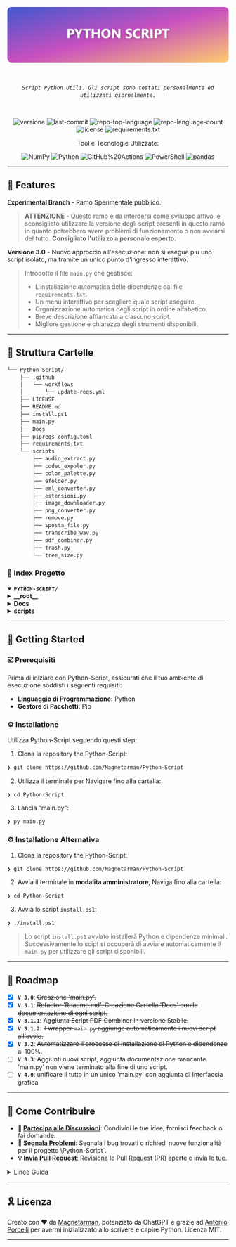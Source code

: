 <p align="center">
	<img src="https://raw.githubusercontent.com/Magnetarman/Python-Script/refs/heads/main/Banner.png" alt="python-script-banner" width="800">
</p>
<br>
<p align="center">
	<em><code>Script Python Utili. Gli script sono testati personalmente ed utilizzati giornalmente.</code></em>
</p>
<br>
<p align="center">
	<img src="https://img.shields.io/badge/version-3.3-red.svg" alt="versione">
	<img src="https://img.shields.io/github/last-commit/Magnetarman/Python-Script?style=flat&logo=git&logoColor=white&color=0080ff" alt="last-commit">
	<img src="https://img.shields.io/github/languages/top/Magnetarman/Python-Script?style=flat&color=0080ff" alt="repo-top-language">
	<img src="https://img.shields.io/github/languages/count/Magnetarman/Python-Script?style=flat&color=0080ff" alt="repo-language-count">
	<img src="https://img.shields.io/github/license/Magnetarman/Python-Script?style=flat&logo=opensourceinitiative&logoColor=white&color=0080ff" alt="license">
  <img src="https://github.com/Magnetarman/Python-Script/actions/workflows/update-reqs.yml/badge.svg" alt="requirements.txt">
</p>
<p align="center">Tool e Tecnologie Utilizzate:</p>
<p align="center">
	<img src="https://img.shields.io/badge/NumPy-013243.svg?style=flat&logo=NumPy&logoColor=white" alt="NumPy">
	<img src="https://img.shields.io/badge/Python-3776AB.svg?style=flat&logo=Python&logoColor=white" alt="Python">
	<img src="https://img.shields.io/badge/GitHub%20Actions-2088FF.svg?style=flat&logo=GitHub-Actions&logoColor=white" alt="GitHub%20Actions">
	<img src="https://img.shields.io/badge/PowerShell-5391FE.svg?style=flat&logo=PowerShell&logoColor=white" alt="PowerShell">
	<img src="https://img.shields.io/badge/pandas-150458.svg?style=flat&logo=pandas&logoColor=white" alt="pandas">
</p>
<hr>

## 👾 Features

**Experimental Branch** - Ramo Sperimentale pubblico.

> **ATTENZIONE** - Questo ramo è da interdersi come sviluppo attivo, è sconsigliato utilizzare la versione degli script presenti in questo ramo in quanto potrebbero avere problemi di funzionamento o non avviarsi del tutto. **Consigliato l'utilizzo a personale esperto.**

**Versione 3.0** - Nuovo approccio all'esecuzione: non si esegue più uno script isolato, ma tramite un unico punto d’ingresso interattivo.

> Introdotto il file `main.py` che gestisce:
>
> - L'installazione automatica delle dipendenze dal file `requirements.txt`.
> - Un menu interattivo per scegliere quale script eseguire.
> - Organizzazione automatica degli script in ordine alfabetico.
> - Breve descrizione affiancata a ciascuno script.
> - Migliore gestione e chiarezza degli strumenti disponibili.

---

## 📁 Struttura Cartelle

```sh
└── Python-Script/
    ├── .github
    │   └── workflows
    │       └── update-reqs.yml
    ├── LICENSE
    ├── README.md
    ├── install.ps1
    ├── main.py
    ├── Docs
    ├── pipreqs-config.toml
    ├── requirements.txt
    └── scripts
        ├── audio_extract.py
        ├── codec_expoler.py
        ├── color_palette.py
        ├── efolder.py
        ├── eml_converter.py
        ├── estensioni.py
        ├── image_downloader.py
        ├── png_converter.py
        ├── remove.py
        ├── sposta_file.py
        ├── transcribe_wav.py
        ├── pdf_combiner.py
        ├── trash.py
        └── tree_size.py
```

### 📂 Index Progetto

<details open>
	<summary><b><code>PYTHON-SCRIPT/</code></b></summary>
	<details>
		<summary><b>__root__</b></summary>
		<blockquote>
			<table>
				<tr>
					<td><b><a href='https://github.com/Magnetarman/Python-Script/blob/master/install.ps1'>install.ps1</a></b></td>
					<td><code>❯ Installa Python 3.10 e lancia lo script generale "main.py"</code></td>
				</tr>
				<tr>
					<td><b><a href='https://github.com/Magnetarman/Python-Script/blob/master/main.py'>main.py</a></b></td>
					<td><code>❯ Script Generale con breve descrizione degli script disponibili</code></td>
				</tr>
				<tr>
					<td><b><a href='https://github.com/Magnetarman/Python-Script/blob/master/requirements.txt'>requirements.txt</a></b></td>
					<td><code>❯ Librerie necessarie al funzionamento degli script</code></td>
				</tr>
			</table>
		</blockquote>
	</details>
	<details>
		<summary><b>Docs</b></summary>
		<blockquote>
			<table>
				<tr>
					<td><b><a href='https://github.com/Magnetarman/Python-Script/blob/main/Docs/audio_extract.md'>audio_extract.py</a></b></td>
					<td><code>❯ Estrazione tracce audio .flac da file .mkv (anche ricorsiva).</code></td>
				</tr>
				<tr>
					<td><b><a href='https://github.com/Magnetarman/Python-Script/blob/main/Docs/codec_explorer.md'>codec_expoler.py</a></b></td>
					<td><code>❯ Analizza i file video identifica codec H264 o H265, ne mostra i dettagli e consente l’esportazione.</code></td>
				</tr>
				<tr>
					<td><b><a href='https://github.com/Magnetarman/Python-Script/blob/main/Docs/color_palette.md'>color_palette.py</a></b></td>
					<td><code>❯ Estrazione e salvataggio dei colori in formato PDF dominanti da un'immagine.</code></td>
				</tr>
				<tr>
					<td><b><a href='https://github.com/Magnetarman/Python-Script/blob/main/Docs/efolder.md'>efolder.py</a></b></td>
					<td><code>❯ Individuazione e rimozione sicura di cartelle vuote in una directory.</code></td>
				</tr>
				<tr>
					<td><b><a href='https://github.com/Magnetarman/Python-Script/blob/main/Docs/eml_converter.md'>eml_converter.py</a></b></td>
					<td><code>❯ Conversione di email .eml in PDF con dettagli del messaggio.</code></td>
				</tr>
				<tr>
					<td><b><a href='https://github.com/Magnetarman/Python-Script/blob/main/Docs/estensioni.md'>estensioni.py</a></b></td>
					<td><code>❯ Analisi e elenco ordinato delle estensioni file in una directory.</code></td>
				</tr>
				<tr>
					<td><b><a href='https://github.com/Magnetarman/Python-Script/blob/main/Docs/image_downloader.md'>image_downloader.py</a></b></td>
					<td><code>❯ Download immagini da una pagina web, inclusi contenuti Base64.</code></td>
				</tr>
				<tr>
					<td><b><a href='https://github.com/Magnetarman/Python-Script/blob/main/Docs/pdf_combiner.md'>pdf_combiner.py</a></b></td>
					<td><code>❯  Genera PDF da immagini Jpeg.</code></td>
				</tr>
				<tr>
					<td><b><a href='https://github.com/Magnetarman/Python-Script/blob/main/Docs/png_converter.md'>png_converter.py</a></b></td>
					<td><code>❯ Conversione ricorsiva di tutte le immagini PNG in JPEG all'interno di una cartella specificata, gestendo la trasparenza e rimuovendo i file PNG originali.</code></td>
				</tr>
				<tr>
					<td><b><a href='https://github.com/Magnetarman/Python-Script/blob/main/Docs/remove.md'>remove.py</a></b></td>
					<td><code>❯ Rimozione file non musicali e pulizia cartelle vuote in una directory.</code></td>
				</tr>
				<tr>
					<td><b><a href='https://github.com/Magnetarman/Python-Script/blob/main/Docs/sposta_file.md'>sposta_file.py</a></b></td>
					<td><code>❯ Spostamento file in directory principale e rimozione cartelle vuote.</code></td>
				</tr>
				<tr>
					<td><b><a href='https://github.com/Magnetarman/Python-Script/blob/main/Docs/transcribe_wav.md'>transcribe_wav.py</a></b></td>
					<td><code>❯ Trascrive automaticamente i file audio .wav in testo utilizzando il modello Whisper, salvando le trascrizioni e saltando quelle già esistenti.</code></td>
				</tr>
				<tr>
					<td><b><a href='https://github.com/Magnetarman/Python-Script/blob/main/Docs/trash.md'>trash.py</a></b></td>
					<td><code>❯ Spostamento file con nomi specifici in una cartella "duplicati".</code></td>
				</tr>
				<tr>
					<td><b><a href='https://github.com/Magnetarman/Python-Script/blob/main/Docs/tree_size.md'>tree_size.py</a></b></td>
					<td><code>❯ Esporta la "fotografia" completa e interattiva di una struttura di cartelle in un file HTML statico.</code></td>
				</tr>
			</table>
		</blockquote>
	</details>
	<details>
		<summary><b>scripts</b></summary>
		<blockquote>
			<table>
				<tr>
					<td><b><a href='https://github.com/Magnetarman/Python-Script/blob/master/scripts/audio_extract.py'>audio_extract.py</a></b></td>
					<td><code>❯ Estrazione tracce audio .flac da file .mkv (anche ricorsiva).</code></td>
				</tr>
				<tr>
					<td><b><a href='https://github.com/Magnetarman/Python-Script/blob/master/scripts/codec_expoler.py'>codec_expoler.py</a></b></td>
					<td><code>❯ Analizza i file video identifica codec H264 o H265, ne mostra i dettagli e consente l’esportazione.</code></td>
				</tr>
				<tr>
					<td><b><a href='https://github.com/Magnetarman/Python-Script/blob/master/scripts/color_palette.py'>color_palette.py</a></b></td>
					<td><code>❯ Estrazione e salvataggio dei colori in formato PDF dominanti da un'immagine.</code></td>
				</tr>
				<tr>
					<td><b><a href='https://github.com/Magnetarman/Python-Script/blob/master/scripts/efolder.py'>efolder.py</a></b></td>
					<td><code>❯ Individuazione e rimozione sicura di cartelle vuote in una directory.</code></td>
				</tr>
				<tr>
					<td><b><a href='https://github.com/Magnetarman/Python-Script/blob/master/scripts/eml_converter.py'>eml_converter.py</a></b></td>
					<td><code>❯ Conversione di email .eml in PDF con dettagli del messaggio.</code></td>
				</tr>
				<tr>
					<td><b><a href='https://github.com/Magnetarman/Python-Script/blob/master/scripts/estensioni.py'>estensioni.py</a></b></td>
					<td><code>❯ Analisi e elenco ordinato delle estensioni file in una directory.</code></td>
				</tr>
				<tr>
					<td><b><a href='https://github.com/Magnetarman/Python-Script/blob/master/scripts/image_downloader.py'>image_downloader.py</a></b></td>
					<td><code>❯ Download immagini da una pagina web, inclusi contenuti Base64.</code></td>
				</tr>
				<tr>
					<td><b><a href='https://github.com/Magnetarman/Python-Script/blob/master/scripts/pdf_combiner.py'>pdf_combiner.py</a></b></td>
					<td><code>❯  Genera PDF da immagini Jpeg.</code></td>
				</tr>
				<tr>
					<td><b><a href='https://github.com/Magnetarman/Python-Script/blob/master/scripts/png_converter.py'>png_converter.py</a></b></td>
					<td><code>❯ Conversione ricorsiva di tutte le immagini PNG in JPEG all'interno di una cartella specificata, gestendo la trasparenza e rimuovendo i file PNG originali.</code></td>
				</tr>
				<tr>
					<td><b><a href='https://github.com/Magnetarman/Python-Script/blob/master/scripts/remove.py'>remove.py</a></b></td>
					<td><code>❯ Rimozione file non musicali e pulizia cartelle vuote in una directory.</code></td>
				</tr>
				<tr>
					<td><b><a href='https://github.com/Magnetarman/Python-Script/blob/master/scripts/sposta_file.py'>sposta_file.py</a></b></td>
					<td><code>❯ Spostamento file in directory principale e rimozione cartelle vuote.</code></td>
				</tr>
				<tr>
					<td><b><a href='https://github.com/Magnetarman/Python-Script/blob/master/scripts/transcribe_wav.py'>transcribe_wav.py</a></b></td>
					<td><code>❯ Trascrive automaticamente i file audio .wav in testo utilizzando il modello Whisper, salvando le trascrizioni e saltando quelle già esistenti.</code></td>
				</tr>
				<tr>
					<td><b><a href='https://github.com/Magnetarman/Python-Script/blob/master/scripts/trash.py'>trash.py</a></b></td>
					<td><code>❯ Spostamento file con nomi specifici in una cartella "duplicati".</code></td>
				</tr>
				<tr>
					<td><b><a href='https://github.com/Magnetarman/Python-Script/blob/master/scripts/tree_size.py'>tree_size.py</a></b></td>
					<td><code>❯ Esporta la "fotografia" completa e interattiva di una struttura di cartelle in un file HTML statico.</code></td>
				</tr>
			</table>
		</blockquote>
	</details>
</details>

---

## 🚀 Getting Started

### ☑️ Prerequisiti

Prima di iniziare con Python-Script, assicurati che il tuo ambiente di esecuzione soddisfi i seguenti requisiti:

- **Linguaggio di Programmazione:** Python
- **Gestore di Pacchetti:** Pip

### ⚙️ Installatione

Utilizza Python-Script seguendo questi step:

1. Clona la repository the Python-Script:

```sh
❯ git clone https://github.com/Magnetarman/Python-Script
```

2. Utilizza il terminale per Navigare fino alla cartella:

```sh
❯ cd Python-Script
```

3. Lancia "main.py":

```sh
❯ py main.py
```

### ⚙️ Installatione Alternativa

1. Clona la repository the Python-Script:

```sh
❯ git clone https://github.com/Magnetarman/Python-Script
```

2. Avvia il terminale in **modalita amministratore**, Naviga fino alla cartella:

```sh
❯ cd Python-Script
```

3. Avvia lo script `install.ps1`:

```sh
❯ ./install.ps1
```

> Lo script `install.ps1` avviato installerà Python e dipendenze minimali. Successivamente lo scipt si occuperà di avviare automaticamente il `main.py` per utilizzare gli script disponibili.

---

## 📌 Roadmap

- [x] **`V 3.0`**: <strike>Creazione 'main.py'.</strike>
- [x] **`V 3.1`**: <strike>Refactor 'Readme.md'. Creazione Cartella 'Docs' con la documentazione di ogni script.</strike>
- [x] **`V 3.1.1`**: <strike>Aggiunta Script PDF Combiner in versione Stabile.</strike>
- [x] **`V 3.1.2`**: <strike>il wrapper `main.py` aggiunge automaticamente i nuovi script all'avvio.</strike>
- [x] **`V 3.2`**: <strike>Automatizzare il processo di installazione di Python e dipendenze al 100%.</strike>
- [ ] **`V 3.3`**: Aggiunti nuovi script, aggiunta documentazione mancante. 'main.py' non viene terminato alla fine di uno script.
- [ ] **`V 4.0`**: unificare il tutto in un unico 'main.py' con aggiunta di Interfaccia grafica.

---

## 🔰 Come Contribuire

- **💬 [Partecipa alle Discussioni](https://t.me/GlitchTalkGroup)**: Condividi le tue idee, fornisci feedback o fai domande.
- **🐛 [Segnala Problemi](https://github.com/Magnetarman/Python-Script/issues)**: Segnala i bug trovati o richiedi nuove funzionalità per il progetto \Python-Script`.
- **💡 [ Invia Pull Request](https://github.com/Magnetarman/Python-Script/blob/main/CONTRIBUTING.md)**: Revisiona le Pull Request (PR) aperte e invia le tue.

<details closed>
<summary>Linee Guida</summary>

1. **Esegui il Fork della Repository**: Inizia facendo il "fork" della repository del progetto sul tuo account GitHub.
2. **Clona in Locale**: Clona la repository di cui hai fatto il fork sulla tua macchina locale usando un client Git.
   ```sh
   git clone https://github.com/Magnetarman/Python-Script
   ```
3. **Crea un Nuovo Branch**: Lavora sempre su un nuovo "branch", dandogli un nome descrittivo.
   ```sh
   git checkout -b new-feature-x
   ```
4. **Apporta le Tue Modifiche**: Sviluppa e testa le tue modifiche in locale.
5. **Esegui il Commit delle Tue Modifiche**: Fai il "commit" con un messaggio chiaro che descriva i tuoi aggiornamenti.
   ```sh
   git commit -m 'Implementata nuova funzionalità x.'
   ```
6. **Esegui il Push su GitHub**: Fai il "push" delle modifiche sulla tua repository "fork".
   ```sh
   git push origin nuova-funzionalita-x
   ```
7. **Invia una Pull Request**: Crea una "Pull Request" (PR) verso la repository originale del progetto. Descrivi chiaramente le modifiche e le loro motivazioni.
8. **Revisione**: Una volta che la tua PR sarà revisionata e approvata, verrà unita ("merged") nel branch principale. Congratulazioni per il tuo contributo!
</details>

---

## 🎗 Licenza

Creato con ❤️ da [Magnetarman](https://magnetarman.com/), potenziato da ChatGPT e grazie ad [Antonio Porcelli](https://progressify.dev/) per avermi inizializzato allo scrivere e capire Python. Licenza MIT.

---
